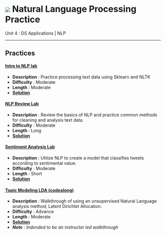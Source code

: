 # ![](https://ga-dash.s3.amazonaws.com/production/assets/logo-9f88ae6c9c3871690e33280fcf557f33.png) Natural Language Processing Practice

Unit 4 : DS Applications | NLP

---

## Practices

#### [Intro to NLP lab](./intro-to-nlp-lab.ipynb)
  - **Description** : Practice processing text data using Sklearn and NLTK
  - **Difficulty** : Moderate
  - **Length** : Moderate
  - **[Solution](./solution-code/intro-to-nlp-lab-solutions.ipynb)**
  
#### [NLP Review Lab](./nlp-review.ipynb)
  - **Description** : Review the basics of NLP and practice common methods for cleaning and analysis text data.
  - **Difficulty** : Moderate
  - **Length** : Long
  - **[Solution](./solution-code/nlp-review-solutions.ipynb)**
  
#### [Sentiment Analysis Lab](./sentiment-lab-starter-code.ipynb)
  - **Description** : Utilize NLP to create a model that classifies tweets according to sentimental value.
  - **Difficulty** : Moderate
  - **Length** : Short
  - **[Solution](./solution-code/sentiment-lab-solution-code.ipynb)**
  
#### [Topic Modeling LDA (codealong)](./topic-modeling-lda-codealong-lab.ipynb)
  - **Description** : Walkthrough of using an unsupervised Natural Language analysis method; Latent Dirichlet Allocation.
  - **Difficulty** : Advance
  - **Length** : Moderate
  - **[Solution](./solution-code/topic-modeling-lda-codealong-lab-solutions.ipynb)**
  - _**Note** : Indended to be an instructor led walkthrough_

